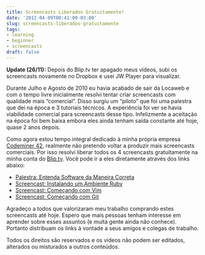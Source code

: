 ```yaml
---
title: Screencasts Liberados Gratuitamente!
date: '2012-04-09T00:41:00-03:00'
slug: screencasts-liberados-gratuitamente
tags:
- learning
- beginner
- screencasts
draft: false
---
```




**Update (26/11):** Depois do Blip.tv ter apagado meus vídeos, subi os screencasts novamente no Dropbox e usei JW Player para visualizar.

Durante Julho e Agosto de 2010 eu havia acabado de sair da Locaweb e com o tempo livre inicialmente resolvi tentar criar screencasts com qualidade mais “comercial”. Disso surgiu um “piloto” que foi uma palestra que dei na época e 3 tutoriais técnicos. A experiência foi ver se havia viabilidade comercial para screencasts desse tipo. Infelizmente a aceitação na época foi bem baixa embora eles ainda tenham saída constante até hoje, quase 2 anos depois.

Como agora estou tempo integral dedicado à minha própria empresa [Codeminer 42](http://www.codeminer42.com), realmente não pretendo voltar a produzir mais screencasts comerciais. Por isso resolvi liberar todos os 4 screencasts gratuitamente na minha conta do [Blip.tv](http://blip.tv/akitaonrails). Você pode ir a eles diretamente através dos links abaixo:

- [Palestra: Entenda Software da Maneira Correta](http://akitaonrails.com/2010/07/01/screencast-entenda-software-da-maneira-correta)
- [Screencast: Instalando um Ambiente Ruby](http://akitaonrails.com/2010/07/12/screencast-instalando-um-ambiente-ruby)
- [Screencast: Começando com Vim](http://akitaonrails.com/2010/07/19/screencast-comecando-com-vim)
- [Screencast: Começando com Git](http://akitaonrails.com/2010/08/17/screencast-comecando-com-git)

Agradeço a todos que valorizaram meu trabalho comprando estes screencasts até hoje. Espero que mais pessoas tenham interesse em aprender sobre esses assuntos (e muita gente ainda não conhece). Portanto distribuam os links à vontade a seus amigos e colegas de trabalho.

Todos os direitos são reservados e os vídeos não podem ser editados, alterados ou misturados a outros conteúdos.

